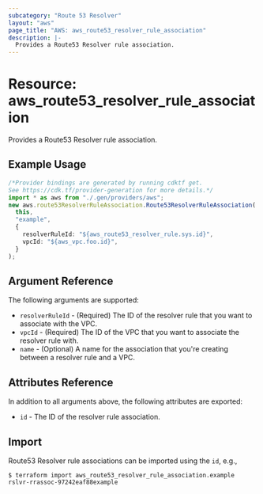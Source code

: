 ```yaml
---
subcategory: "Route 53 Resolver"
layout: "aws"
page_title: "AWS: aws_route53_resolver_rule_association"
description: |-
  Provides a Route53 Resolver rule association.
---
```


# Resource: aws\_route53\_resolver\_rule\_association

Provides a Route53 Resolver rule association.

## Example Usage

```typescript
/*Provider bindings are generated by running cdktf get.
See https://cdk.tf/provider-generation for more details.*/
import * as aws from "./.gen/providers/aws";
new aws.route53ResolverRuleAssociation.Route53ResolverRuleAssociation(
  this,
  "example",
  {
    resolverRuleId: "${aws_route53_resolver_rule.sys.id}",
    vpcId: "${aws_vpc.foo.id}",
  }
);

```

## Argument Reference

The following arguments are supported:

* `resolverRuleId` - (Required) The ID of the resolver rule that you want to associate with the VPC.
* `vpcId` - (Required) The ID of the VPC that you want to associate the resolver rule with.
* `name` - (Optional) A name for the association that you're creating between a resolver rule and a VPC.

## Attributes Reference

In addition to all arguments above, the following attributes are exported:

* `id` - The ID of the resolver rule association.

## Import

Route53 Resolver rule associations can be imported using the `id`, e.g.,

```console
$ terraform import aws_route53_resolver_rule_association.example rslvr-rrassoc-97242eaf88example
```
